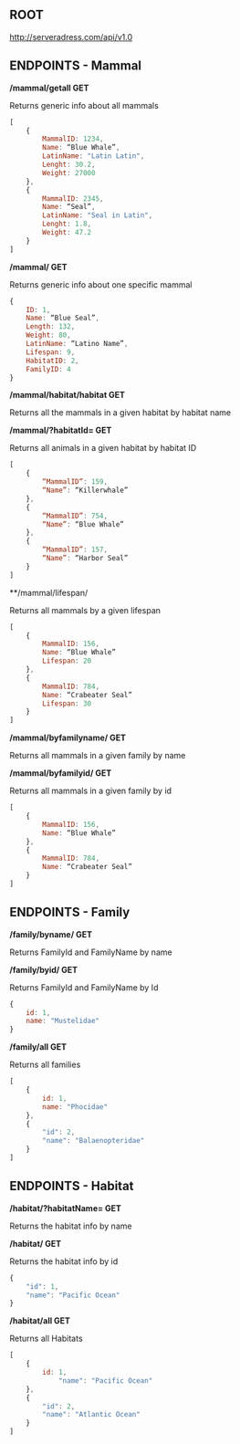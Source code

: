 ## ROOT

http://serveradress.com/api/v1.0

## ENDPOINTS - Mammal



**/mammal/getall				GET**

Returns generic info about all mammals



```javascript
[
	{
		MammalID: 1234,
		Name: “Blue Whale”,
		LatinName: "Latin Latin",
		Lenght: 30.2,
		Weight: 27000
	},
	{
		MammalID: 2345,
		Name: “Seal”,
		LatinName: "Seal in Latin",
		Lenght: 1.8,
		Weight: 47.2
	}
]
```



**/mammal/<id>				GET**

Returns generic info about one specific mammal



```javascript
{
	ID: 1,
	Name: “Blue Seal”,
	Length: 132,
	Weight: 80,
	LatinName: “Latino Name”,
	Lifespan: 9,
	HabitatID: 2,
	FamilyID: 4
}
```



**/mammal/habitat/habitat<habitatName>		GET**

Returns all the mammals in a given habitat by habitat name

**/mammal/?habitatId=<habitatID>			GET**

Returns all animals in a given habitat by habitat ID



```javascript
[
	{
		“MammalID”: 159,
		“Name”: “Killerwhale”
	},
	{
		“MammalID”: 754,
		“Name”: “Blue Whale”
	},
	{
		“MammalID”: 157,
		“Name”: “Harbor Seal”
	}
]
```



**/mammal/lifespan/<lifespan>

Returns all mammals by a given lifespan



```javascript
[
	{
		MammalID: 156,
		Name: “Blue Whale”
        Lifespan: 20
	},
	{
		MammalID: 784,
		Name: “Crabeater Seal”
        Lifespan: 30
	}
]
```



**/mammal/byfamilyname/<familyName>			GET**
	
Returns all mammals in a given family by name
	
**/mammal/byfamilyid/<familyId>				GET**

Returns all mammals in a given family by id



```javascript
[
	{
		MammalID: 156,
		Name: “Blue Whale”
	},
	{
		MammalID: 784,
		Name: “Crabeater Seal”
	}
]
```



## ENDPOINTS - Family



**/family/byname/<familyname>			GET**
	
Returns FamilyId and FamilyName by name

**/family/byid/<familyid>			GET**

Returns FamilyId and FamilyName by Id



```javascript
{
	id: 1,
	name: "Mustelidae"
}
```



**/family/all					GET**

Returns all families



```javascript
[
	{
		id: 1,
		name: "Phocidae"
	},
	{
		"id": 2,
		"name": "Balaenopteridae"
	}
]
```



## ENDPOINTS - Habitat



**/habitat/?habitatName=<habitatName>		GET**	
	
Returns the habitat info by name

**/habitat/<id>					GET**
	
Returns the habitat info by id



```javascript
{
    "id": 1,
    "name": "Pacific Ocean"
}
```



**/habitat/all					GET**

Returns all Habitats



```javascript
[
	{
		id: 1,
        	"name": "Pacific Ocean"
	},
	{
		"id": 2,
		"name": "Atlantic Ocean"
	}
]
```
